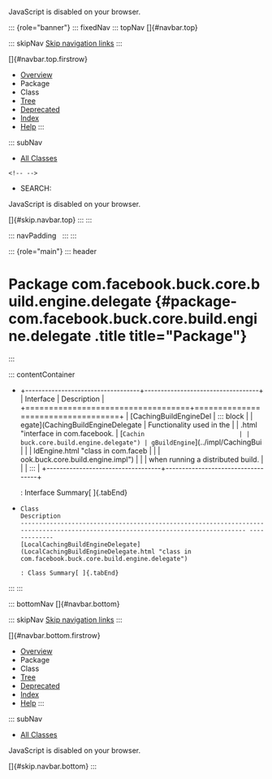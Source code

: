 <div>

JavaScript is disabled on your browser.

</div>

::: {role="banner"}
::: fixedNav
::: topNav
[]{#navbar.top}

::: skipNav
[Skip navigation links](#skip.navbar.top "Skip navigation links")
:::

[]{#navbar.top.firstrow}

-   [Overview](../../../../../../../index.html)
-   Package
-   Class
-   [Tree](package-tree.html)
-   [Deprecated](../../../../../../../deprecated-list.html)
-   [Index](../../../../../../../index-all.html)
-   [Help](../../../../../../../help-doc.html)
:::

::: subNav
-   [All Classes](../../../../../../../allclasses.html)

```{=html}
<!-- -->
```
-   SEARCH:

<div>

<div>

JavaScript is disabled on your browser.

</div>

</div>

[]{#skip.navbar.top}
:::
:::

::: navPadding
 
:::
:::

::: {role="main"}
::: header
# Package com.facebook.buck.core.build.engine.delegate {#package-com.facebook.buck.core.build.engine.delegate .title title="Package"}
:::

::: contentContainer
-   +-----------------------------------+-----------------------------------+
    | Interface                         | Description                       |
    +===================================+===================================+
    | [CachingBuildEngineDel            | ::: block                         |
    | egate](CachingBuildEngineDelegate | Functionality used in the         |
    | .html "interface in com.facebook. | [`Cachin                          |
    | buck.core.build.engine.delegate") | gBuildEngine`](../impl/CachingBui |
    |                                   | ldEngine.html "class in com.faceb |
    |                                   | ook.buck.core.build.engine.impl") |
    |                                   | when running a distributed build. |
    |                                   | :::                               |
    +-----------------------------------+-----------------------------------+

    : Interface Summary[ ]{.tabEnd}

-   
      Class                                                                                                                             Description
      --------------------------------------------------------------------------------------------------------------------------------- -------------
      [LocalCachingBuildEngineDelegate](LocalCachingBuildEngineDelegate.html "class in com.facebook.buck.core.build.engine.delegate")    

      : Class Summary[ ]{.tabEnd}
:::
:::

::: bottomNav
[]{#navbar.bottom}

::: skipNav
[Skip navigation links](#skip.navbar.bottom "Skip navigation links")
:::

[]{#navbar.bottom.firstrow}

-   [Overview](../../../../../../../index.html)
-   Package
-   Class
-   [Tree](package-tree.html)
-   [Deprecated](../../../../../../../deprecated-list.html)
-   [Index](../../../../../../../index-all.html)
-   [Help](../../../../../../../help-doc.html)
:::

::: subNav
-   [All Classes](../../../../../../../allclasses.html)

<div>

<div>

JavaScript is disabled on your browser.

</div>

</div>

[]{#skip.navbar.bottom}
:::
